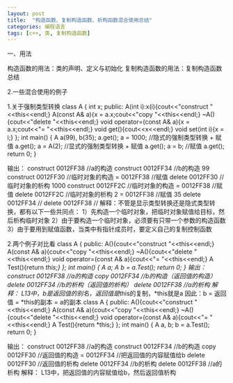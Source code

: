 ```yaml
---
layout: post 
title:  "构造函数、复制构造函数、析构函数混合使用总结"
categories: 编程语言
tags: [c++, 类, 复制构造函数]
---
```


一、用法

构造函数的用法：类的声明、定义与初始化
复制构造函数的用法：复制构造函数总结

2.一些混合使用的例子

1.关于强制类型转换
class A
{
	int x;
public:
	A(int i):x(i){cout<<"construct     "<<this<<endl;}
	A(const A& a){x = a.x;cout<<"copy     "<<this<<endl;}
	~A(){cout<<"delete     "<<this<<endl;}
	void operator=(const A& a){x = a.x;cout<<"=     "<<this<<endl;}
	void get(){cout<<x<<endl;}
	void set(int i){x = i;}
};
int main()
{
	A a(99), b(35);
	a.get();
	a = 1000; //隐式的强制类型转换 + 赋值
	a.get();
	a = A(2); //显式的强制类型转换 + 赋值
	a.get();
	a = b;    //赋值
	a.get();
	return 0;
}

输出：
construct     0012FF38     //a的构造
construct     0012FF34     //b的构造
99
construct     0012FF30     //临时对象的构造
=     0012FF38             //赋值
delete     0012FF30        //临时对象的析构
1000
construct     0012FF2C     //临时对象的构造
=     0012FF38             //赋值
delete     0012FF2C        //临时对象的析构
2
=     0012FF38             //赋值
35
delete     0012FF34        //
delete     0012FF38        //
解释：不管是显示类型转换还是隐式类型转换，都有以下一些共同点：
1）先构造一个临时对象，把临时对象赋值给目标，然后析构临时对象
2）由于要构造一个临时对象，必须要有只带一个参数的构造函数
3）由于要用到赋值函数，当类中有指针成员时，要定义自己的复制控制函数

2.两个例子对比看
class A
{
public:
	A(){cout<<"construct     "<<this<<endl;}
	A(const A& a){cout<<"copy     "<<this<<endl;}
	~A(){cout<<"delete     "<<this<<endl;}
	void operator=(const A& a){cout<<"=     "<<this<<endl;}
	A Test(){return *this;}
};
int main()
{
	A a;
	A b = a.Test(); 
	return 0;
}
输出：
construct     0012FF38  //a的构造
copy     0012FF34       //b的构造（返回值的构造）
delete     0012FF34     //b的析构（返回值的析构）
delete     0012FF38     //a的析构
解释：
L13中，b是返回值的别名，返回值是*this的复制，*this就是a
因此：b = 返回值 = *this的副本 = a的副本
class A
{
public:
	A(){cout<<"construct     "<<this<<endl;}
	A(const A& a){cout<<"copy     "<<this<<endl;}
	~A(){cout<<"delete     "<<this<<endl;}
	void operator=(const A& a){cout<<"=     "<<this<<endl;}
	A Test(){return *this;}
};
int main()
{
	A a, b;
	b = a.Test(); 
	return 0;
}

输出：
construct     0012FF38   //a的构造
construct     0012FF34   //b的构造
copy     0012FF30        //返回值的构造
=     0012FF34           //把返回值的内容赋值给b
delete     0012FF30      //返回值的析构
delete     0012FF34      //b的析构
delete     0012FF38      //a的析构
解释：
L13中，把返回值的内容赋值给b，然后返回值析构
